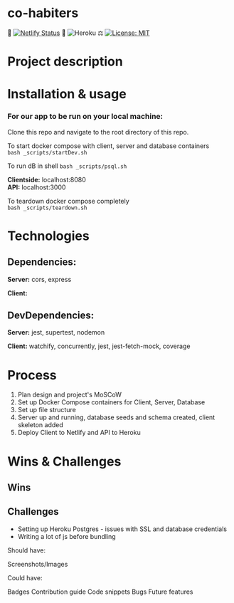 # co-habiters

📝 [![Netlify Status](https://api.netlify.com/api/v1/badges/9d4282f1-2e4a-4d3c-baa0-580d6a1dbbb0/deploy-status)](https://app.netlify.com/sites/condescending-yalow-091244/deploys)  🚀  ![Heroku](https://pyheroku-badge.herokuapp.com/?app=habit-your-way&style=flat)  ⚖️  [![License: MIT](https://img.shields.io/badge/License-MIT-yellow.svg)](https://opensource.org/licenses/MIT)

# Project description


# Installation & usage

### For our app to be run on your local machine:

Clone this repo and navigate to the root directory of this repo.

To start docker compose with client, server and database containers  
`bash _scripts/startDev.sh`    

To run dB in shell 
`bash _scripts/psql.sh`

**Clientside:** localhost:8080   
**API:** localhost:3000

To teardown docker compose completely  
`bash _scripts/teardown.sh`  

# Technologies

## Dependencies:
**Server:** cors, express

**Client:** 

## DevDependencies:
**Server:** jest, supertest, nodemon

**Client:** watchify, concurrently, jest, jest-fetch-mock, coverage


# Process
1. Plan design and project's MoSCoW  
2. Set up Docker Compose containers for Client, Server, Database  
3. Set up file structure 
4. Server up and running, database seeds and schema created, client skeleton added 
5. Deploy Client to Netlify and API to Heroku 


# Wins & Challenges 

## Wins 

## Challenges 
- Setting up Heroku Postgres - issues with SSL and database credentials
- Writing a lot of js before bundling 


Should have:

Screenshots/Images

Could have:

Badges
Contribution guide
Code snippets
Bugs
Future features
